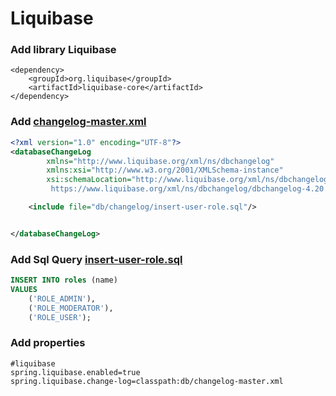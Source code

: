 # Liquibase


### Add library Liquibase
```pom
<dependency>
    <groupId>org.liquibase</groupId>
    <artifactId>liquibase-core</artifactId>
</dependency>
```

### Add [changelog-master.xml](src%2Fmain%2Fresources%2Fdb%2Fchangelog-master.xml)
```xml
<?xml version="1.0" encoding="UTF-8"?>
<databaseChangeLog
        xmlns="http://www.liquibase.org/xml/ns/dbchangelog"
        xmlns:xsi="http://www.w3.org/2001/XMLSchema-instance"
        xsi:schemaLocation="http://www.liquibase.org/xml/ns/dbchangelog
         https://www.liquibase.org/xml/ns/dbchangelog/dbchangelog-4.20.xsd">

    <include file="db/changelog/insert-user-role.sql"/>


</databaseChangeLog>

```

### Add Sql Query [insert-user-role.sql](src%2Fmain%2Fresources%2Fdb%2Fchangelog%2Finsert-user-role.sql)
```sql
INSERT INTO roles (name)
VALUES
    ('ROLE_ADMIN'),
    ('ROLE_MODERATOR'),
    ('ROLE_USER');
```

### Add properties
```properties
#liquibase
spring.liquibase.enabled=true
spring.liquibase.change-log=classpath:db/changelog-master.xml
```